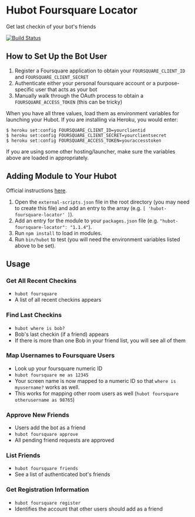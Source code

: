 # Hubot Foursquare Locator

Get last checkin of your bot's friends

[![Build Status](https://travis-ci.org/stephenyeargin/hubot-foursquare-locator.png)](https://travis-ci.org/stephenyeargin/hubot-foursquare-locator)

## How to Set Up the Bot User

1. Register a Foursquare application to obtain your `FOURSQUARE_CLIENT_ID` and `FOURSQUARE_CLIENT_SECRET`
2. Authenticate either your personal foursquare account or a purpose-specific user that acts as your bot
3. Manually walk through the OAuth process to obtain a `FOURSQUARE_ACCESS_TOKEN` (this can be tricky)

When you have all three values, load them as environment variables for launching your Hubot. If you are installing via Heroku, you would enter:

```
$ heroku set:config FOURSQUARE_CLIENT_ID=yourclientid
$ heroku set:config FOURSQUARE_CLIENT_SECRET=yourclientsecret
$ heroku set:config FOURSQUARE_ACCESS_TOKEN=youraccesstoken
```

If you are using some other hosting/launcher, make sure the variables above are loaded in appropriately.

## Adding Module to Your Hubot

Official instructions [here](https://github.com/github/hubot/blob/master/docs/scripting.md#npm-packages).

1. Open the `external-scripts.json` file in the root directory (you may need to create this file) and add an entry to the array (e.g. `[ 'hubot-foursquare-locator' ]`).
2. Add an entry for the module to your `packages.json` file (e.g. `"hubot-foursquare-locator": "1.1.4"`).
3. Run `npm install` to load in modules.
4. Run `bin/hubot` to test (you will need the environment variables listed above to be set).

## Usage

### Get All Recent Checkins

* `hubot foursquare`
* A list of all recent checkins appears

### Find Last Checkins

* `hubot where is bob?`
* Bob's last checkin (if a friend) appears
* If there is more than one Bob in your friend list, you will see all of them

### Map Usernames to Foursquare Users

* Look up your foursquare numeric ID
* `hubot foursquare me as 12345`
* Your screen name is now mapped to a numeric ID so that `where is myusername?` works as well.
* This works for mapping other room users as well (`hubot foursquare otherusername as 98765`)

### Approve New Friends

* Users add the bot as a friend
* `hubot foursquare approve`
* All pending friend requests are approved

### List Friends

* `hubot foursquare friends`
* See a list of authenticated bot's friends

### Get Registration Information

* `hubot foursquare register`
* Identifies the account that other users should add as a friend